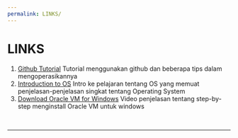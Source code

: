 ```yaml
---
permalink: LINKS/
---
```


# LINKS
1. [Github Tutorial](https://hanifrifky.github.io/os232/)
   Tutorial menggunakan github dan beberapa tips dalam mengoperasikannya
2. [Introduction to OS](https://youtu.be/vBURTt97EkA?si=4ok7od0AlrqUOq02)
   Intro ke pelajaran tentang OS yang memuat penjelasan-penjelasan singkat tentang Operating System
3. [Download Oracle VM for Windows](https://youtu.be/nvdnQX9UkMY?si=9oH07sRNLGdy1J3)
   Video penjelasan tentang step-by-step menginstall Oracle VM untuk windows
<br>
<hr>
